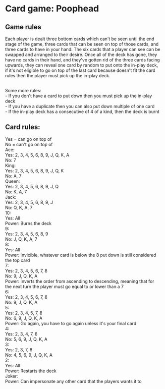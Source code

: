 <h1>Card game: Poophead</h1>

<h2>Game rules</h2>
<p>Each player is dealt three bottom cards which can't be seen until the end stage of the game, three cards that can be seen on top of those cards, and three cards to have in your hand. The six cards that a player can see can be swapped and arranged to their desire. Once all of the deck has gone, they have no cards in their hand, and they've gotten rid of the three cards facing upwards, they can reveal one card by random to put onto the in-play deck, if it's not eligible to go on top of the last card because doesn't fit the card rules then the player must pick up the in-play deck.</p><br>
Some more rules:<br>
- If you don't have a card to put down then you must pick up the in-play deck<br>
- If you have a duplicate then you can also put down multiple of one card<br>
- If the in-play deck has a consecutive of 4 of a kind, then the deck is burnt<br>

<h2>Card rules:</h2>
Yes = can go on top of
<br>No = can't go on top of
<br>Ace:
<br>  Yes: 2, 3, 4, 5, 6, 8, 9, J, Q, K, A
<br>  No: 7
<br>King:
<br>  Yes: 2, 3, 4, 5, 6, 8, 9, J, Q, K
<br>  No: A, 7
<br>Queen:
<br>  Yes: 2, 3, 4, 5, 6, 8, 9, J, Q
<br>  No: K, A, 7
<br>Jack:
<br>  Yes: 2, 3, 4, 5, 6, 8, 9, J
<br>  No: Q, K, A, 7
<br>10:
<br>  Yes: All
<br>  Power: Burns the deck
<br>9:
<br>  Yes: 2, 3, 4, 5, 6, 8, 9
<br>  No: J, Q, K, A, 7
<br>8:
<br>  Yes: All
<br>  Power: Invicible, whatever card is below the 8 put down is still considered the top card
<br>7:
<br>  Yes: 2, 3, 4, 5, 6, 7, 8
<br>  No: 9, J, Q, K, A
<br>  Power: Inverts the order from ascending to descending, meaning that for the next turn the player must go equal to or lower than a 7
<br>6:
<br>  Yes: 2, 3, 4, 5, 6, 7, 8
<br>  No: 9, J, Q, K, A
<br>5:
<br>  Yes: 2, 3, 4, 5, 7, 8
<br>  No: 6, 9, J, Q, K, A
<br>  Power: Go again, you have to go again unless it's your final card
<br>4:
<br>  Yes: 2, 3, 4, 7, 8
<br>  No: 5, 6, 9, J, Q, K, A
<br>3:
<br>  Yes: 2, 3, 7, 8
<br>  No: 4, 5, 6, 9, J, Q, K, A
<br>2:
<br>  Yes: All
<br>  Power: Restarts the deck
<br>Joker:
<br>  Power: Can impersonate any other card that the players wants it to
